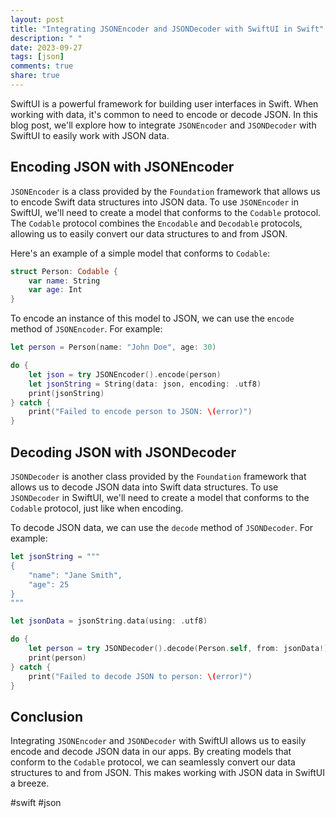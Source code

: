 ```yaml
---
layout: post
title: "Integrating JSONEncoder and JSONDecoder with SwiftUI in Swift"
description: " "
date: 2023-09-27
tags: [json]
comments: true
share: true
---
```


SwiftUI is a powerful framework for building user interfaces in Swift. When working with data, it's common to need to encode or decode JSON. In this blog post, we'll explore how to integrate `JSONEncoder` and `JSONDecoder` with SwiftUI to easily work with JSON data.

## Encoding JSON with JSONEncoder

`JSONEncoder` is a class provided by the `Foundation` framework that allows us to encode Swift data structures into JSON data. To use `JSONEncoder` in SwiftUI, we'll need to create a model that conforms to the `Codable` protocol. The `Codable` protocol combines the `Encodable` and `Decodable` protocols, allowing us to easily convert our data structures to and from JSON.

Here's an example of a simple model that conforms to `Codable`:

```swift
struct Person: Codable {
    var name: String
    var age: Int
}
```

To encode an instance of this model to JSON, we can use the `encode` method of `JSONEncoder`. For example:

```swift
let person = Person(name: "John Doe", age: 30)

do {
    let json = try JSONEncoder().encode(person)
    let jsonString = String(data: json, encoding: .utf8)
    print(jsonString)
} catch {
    print("Failed to encode person to JSON: \(error)")
}
```

## Decoding JSON with JSONDecoder

`JSONDecoder` is another class provided by the `Foundation` framework that allows us to decode JSON data into Swift data structures. To use `JSONDecoder` in SwiftUI, we'll need to create a model that conforms to the `Codable` protocol, just like when encoding.

To decode JSON data, we can use the `decode` method of `JSONDecoder`. For example:

```swift
let jsonString = """
{
    "name": "Jane Smith",
    "age": 25
}
"""

let jsonData = jsonString.data(using: .utf8)

do {
    let person = try JSONDecoder().decode(Person.self, from: jsonData!)
    print(person)
} catch {
    print("Failed to decode JSON to person: \(error)")
}
```

## Conclusion

Integrating `JSONEncoder` and `JSONDecoder` with SwiftUI allows us to easily encode and decode JSON data in our apps. By creating models that conform to the `Codable` protocol, we can seamlessly convert our data structures to and from JSON. This makes working with JSON data in SwiftUI a breeze.

#swift #json